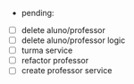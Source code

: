 - pending: 


- [ ] delete aluno/professor
- [ ] delete aluno/professor logic
- [ ] turma service
- [ ] refactor professor
- [ ] create professor service
